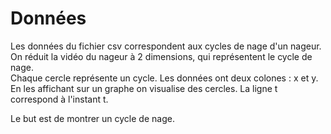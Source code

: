 # Données

Les données du fichier csv correspondent aux cycles de nage d'un nageur.  
On réduit la vidéo du nageur à 2 dimensions, qui représentent le cycle de nage.  
Chaque cercle représente un cycle. Les données ont deux colones : x et y. En les affichant sur un graphe on visualise des cercles. La ligne t correspond à l'instant t.  

Le but est de montrer un cycle de nage.
